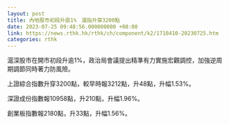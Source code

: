 ```yaml
---
layout: post
title: 內地股市初段升逾1%　滬指升穿3200點
date: 2023-07-25 09:48:56.000000000 +08:00
link: https://news.rthk.hk/rthk/ch/component/k2/1710410-20230725.htm
categories: rthk
---
```


滬深股市在開市初段升逾1%，政治局會議提出精準有力實施宏觀調控，加強逆周期調節同時著力防風險。

上證綜合指數升穿3200點，較早時報3212點，升48點，升幅1.53%。

深證成份指數報10958點，升210點，升幅1.96%。

創業板指數報2180點，升33點，升幅1.56%。
